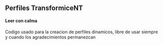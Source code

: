 ## Perfiles TransformiceNT

#### Leer con calma

Codigo usado para la creacion de perfiles dinamicos, libre de usar siempre y cuando los agradecimientos permanezcan
